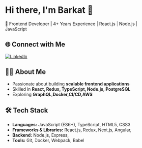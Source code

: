 # Hi there, I'm Barkat 👋

🚀 Frontend Developer | 4+ Years Experience | React.js | Node.js | JavaScript  

## 🌐 Connect with Me
[![LinkedIn](https://img.shields.io/badge/LinkedIn-blue?style=for-the-badge&logo=linkedin)]([[your-linkedin-url](https://www.linkedin.com/in/sk-barkat-kudrath-1b9494180/)])

## 👨‍💻 About Me
- Passionate about building **scalable frontend applications**
- Skilled in **React, Redux, TypeScript, Node.js, PostgreSQL**
- Exploring **GraphQL,Docker,CI/CD,AWS**

## 🛠 Tech Stack
- **Languages:** JavaScript (ES6+), TypeScript, HTML5, CSS3  
- **Frameworks & Libraries:** React.js, Redux, Next.js, Angular,  
- **Backend:** Node.js, Express, 
- **Tools:** Git, Docker, Webpack, Babel  


